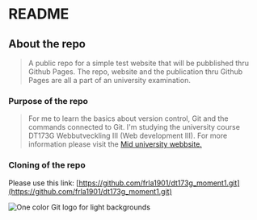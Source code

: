 # README

## About the repo
>A public repo for a simple test website that will be pubblished thru Github Pages. The repo, website and the publication thru Github Pages are all a part of an university examination. 

### Purpose of the repo
>For me to learn the basics about version control, Git and the commands connected to Git. I'm studying the university course DT173G Webbutveckling III (Web development III). For more information please visit the [Mid university webbsite.](https://www.miun.se/utbildning/kursplaner-och-utbildningsplaner/Sok-kursplan/kursplan/?kursplanid=22706)

### Cloning of the repo
Please use this link: [https://github.com/frla1901/dt173g_moment1.git](https://github.com/frla1901/dt173g_moment1.git)



![One color Git logo for light backgrounds](https://git-scm.com/images/logos/downloads/Git-Logo-Black.png)



